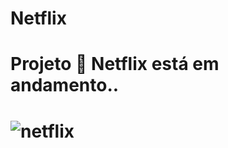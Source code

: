 
<h1> Netflix <h1>
  
  <h1> Projeto &#128640; Netflix está em andamento.. <h1>
  
![netflix](https://user-images.githubusercontent.com/89999300/170877556-2ebd1cec-72b1-45bf-8ccf-fa327b43b195.jpg)
